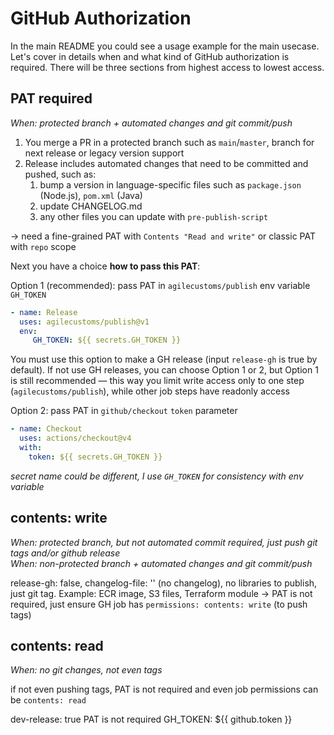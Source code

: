 # GitHub Authorization

In the main README you could see a usage example for the main usecase. 
Let's cover in details when and what kind of GitHub authorization is required.
There will be three sections from highest access to lowest access.

## PAT required

_When: protected branch + automated changes and git commit/push_

1. You merge a PR in a protected branch such as `main`/`master`, branch for next release or legacy version support
2. Release includes automated changes that need to be committed and pushed, such as:
   1. bump a version in language-specific files such as `package.json` (Node.js), `pom.xml` (Java)
   2. update CHANGELOG.md
   3. any other files you can update with `pre-publish-script`

→ need a fine-grained PAT with `Contents "Read and write"` or classic PAT with `repo` scope

Next you have a choice **how to pass this PAT**:

Option 1 (recommended): pass PAT in `agilecustoms/publish` env variable `GH_TOKEN`
```yaml
- name: Release
  uses: agilecustoms/publish@v1
  env:
     GH_TOKEN: ${{ secrets.GH_TOKEN }}
```
You must use this option to make a GH release (input `release-gh` is true by default).
If not use GH releases, you can choose Option 1 or 2, but Option 1 is still recommended —
this way you limit write access only to one step (`agilecustoms/publish`), while other job steps have readonly access

Option 2: pass PAT in `github/checkout` `token` parameter
```yaml
- name: Checkout
  uses: actions/checkout@v4
  with:
    token: ${{ secrets.GH_TOKEN }}
```

_secret name could be different, I use `GH_TOKEN` for consistency with env variable_

## contents: write

_When: protected branch, but not automated commit required, just push git tags and/or github release_<br>
_When: non-protected branch + automated changes and git commit/push_

release-gh: false, changelog-file: '' (no changelog), no libraries to publish, just git tag. Example: ECR image, S3 files, Terraform module
-> PAT is not required, just ensure GH job has `permissions: contents: write` (to push tags)

## contents: read

_When: no git changes, not even tags_

if not even pushing tags, PAT is not required and even job permissions can be `contents: read`

dev-release: true
PAT is not required
GH_TOKEN: ${{ github.token }}